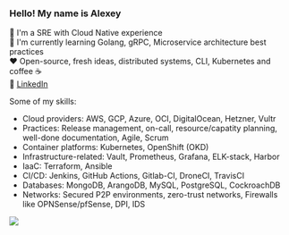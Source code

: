 <!-- <img src="https://img.shields.io/badge/country-Russia%20%F0%9F%87%B7%F0%9F%87%BA-blue"/> </br> -->

### Hello! My name is Alexey
:wave: I'm a SRE with Cloud Native experience </br>
:book: I'm currently learning Golang, gRPC, Microservice architecture best practices </br>
:heart: Open-source, fresh ideas, distributed systems, CLI, Kubernetes and coffee :coffee: </br>
:hammer: [LinkedIn](https://www.linkedin.com/in/alexey-e-7a1b73151/)

Some of my skills:
- Cloud providers: AWS, GCP, Azure, OCI, DigitalOcean, Hetzner, Vultr
- Practices: Release management, on-call, resource/capatity planning, well-done documentation, Agile, Scrum
- Container platforms: Kubernetes, OpenShift (OKD)
- Infrastructure-related: Vault, Prometheus, Grafana, ELK-stack, Harbor
- IaaC: Terraform, Ansible
- CI/CD: Jenkins, GitHub Actions, Gitlab-CI, DroneCI, TravisCI
- Databases: MongoDB, ArangoDB, MySQL, PostgreSQL, CockroachDB
- Networks: Secured P2P environments, zero-trust networks, Firewalls like OPNSense/pfSense, DPI, IDS

<img src="https://i.pinimg.com/originals/63/de/a9/63dea981c6bad8559982f72c1fba55aa.gif">
<!--
**gris-gris/gris-gris** is a ✨ _special_ ✨ repository because its `README.md` (this file) appears on your GitHub profile.

Here are some ideas to get you started:

- 🔭 I’m currently working on ...
- 🌱 I’m currently learning ...
- 👯 I’m looking to collaborate on ...
- 🤔 I’m looking for help with ...
- 💬 Ask me about ...
- 📫 How to reach me: ...
- 😄 Pronouns: ...
- ⚡ Fun fact: ...
-->
